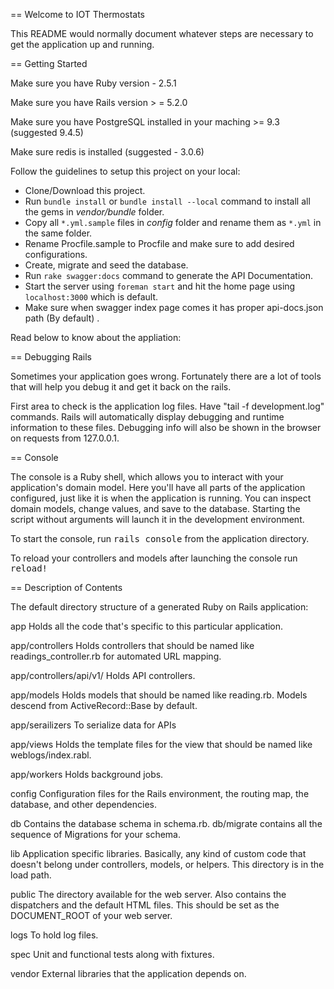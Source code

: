 == Welcome to IOT Thermostats

This README would normally document whatever steps are necessary to get the
application up and running.

== Getting Started

Make sure you have Ruby version - 2.5.1

Make sure you have Rails version > = 5.2.0

Make sure you have PostgreSQL installed in your maching >= 9.3 (suggested 9.4.5)

Make sure redis is installed (suggested - 3.0.6)


Follow the guidelines to setup this project on your local:

* Clone/Download this project.
* Run `bundle install` or `bundle install --local` command to install all the gems in *vendor/bundle* folder.
* Copy all `*.yml.sample` files in *config* folder and rename them as `*.yml` in the same folder.
* Rename Procfile.sample to Procfile and make sure to add desired configurations.
* Create, migrate and seed the database.
* Run `rake swagger:docs` command to generate the API Documentation.
* Start the server using `foreman start` and hit the home page using `localhost:3000` which is default.
* Make sure when swagger index page comes it has proper api-docs.json path (By default) .


Read below to know about the appliation:

== Debugging Rails

Sometimes your application goes wrong. Fortunately there are a lot of tools that
will help you debug it and get it back on the rails.

First area to check is the application log files. Have "tail -f development.log" commands.
Rails will automatically display
debugging and runtime information to these files. Debugging info will also be
shown in the browser on requests from 127.0.0.1.


== Console

The console is a Ruby shell, which allows you to interact with your
application's domain model. Here you'll have all parts of the application
configured, just like it is when the application is running. You can inspect
domain models, change values, and save to the database. Starting the script
without arguments will launch it in the development environment.

To start the console, run <tt>rails console</tt> from the application
directory.

To reload your controllers and models after launching the console run
<tt>reload!</tt>



== Description of Contents

The default directory structure of a generated Ruby on Rails application:

app
  Holds all the code that's specific to this particular application.

app/controllers
  Holds controllers that should be named like readings_controller.rb for
  automated URL mapping.

app/controllers/api/v1/
  Holds API controllers.

app/models
  Holds models that should be named like reading.rb. Models descend from
  ActiveRecord::Base by default.

app/serailizers
  To serialize data for APIs

app/views
  Holds the template files for the view that should be named like
  weblogs/index.rabl.

app/workers
  Holds background jobs.


config
  Configuration files for the Rails environment, the routing map, the database,
  and other dependencies.

db
  Contains the database schema in schema.rb. db/migrate contains all the
  sequence of Migrations for your schema.

lib
  Application specific libraries. Basically, any kind of custom code that
  doesn't belong under controllers, models, or helpers. This directory is in
  the load path.

public
  The directory available for the web server. Also contains the dispatchers and the
  default HTML files. This should be set as the DOCUMENT_ROOT of your web
  server.

logs
  To hold log files.

spec
  Unit and functional tests along with fixtures.

vendor
  External libraries that the application depends on.

